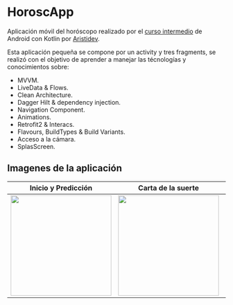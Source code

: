 # HoroscApp
Aplicación móvil del horóscopo realizado por el <a href="https://www.youtube.com/watch?v=UaR7GSNACsM">curso intermedio</a> de Android con Kotlin por <a href="https://github.com/ArisGuimera">Aristidev</a>.

Esta aplicación pequeña se compone por un activity y tres fragments, se realizó con el objetivo de aprender a manejar las técnologías y conocimientos sobre:

- MVVM.
- LiveData & Flows.
- Clean Architecture.
- Dagger Hilt & dependency injection.
- Navigation Component.
- Animations.
- Retrofit2 & Interacs.
- Flavours, BuildTypes & Build Variants.
- Acceso a la cámara.
- SplasScreen.

## Imagenes de la aplicación

| Inicio y Predicción | Carta de la suerte | Quiromancia |
| :------: | :------: | :----: | 
| <img align="center" width="232px" src="https://github.com/RufenDev/HoroscApp/assets/147002806/bffdcf5e-4203-459c-9e2b-57311daf0fb2"/> | <img align="center" width="232px" src="https://github.com/RufenDev/HoroscApp/assets/147002806/56ced7bd-195b-43d9-8dae-321341afe3f8"/> | <img align="center" width="232px" src="https://github.com/RufenDev/HoroscApp/assets/147002806/742d9ae0-b450-4b03-bc77-2b9973d8d48b"/> |
